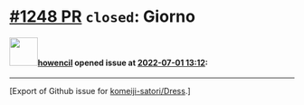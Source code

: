 # [\#1248 PR](https://github.com/komeiji-satori/Dress/pull/1248) `closed`: Giorno

#### <img src="https://avatars.githubusercontent.com/u/75510270?u=2e13f7f0acaeac33777f585dff540d93eda6e36a&v=4" width="50">[howencil](https://github.com/howencil) opened issue at [2022-07-01 13:12](https://github.com/komeiji-satori/Dress/pull/1248):






-------------------------------------------------------------------------------



[Export of Github issue for [komeiji-satori/Dress](https://github.com/komeiji-satori/Dress).]
